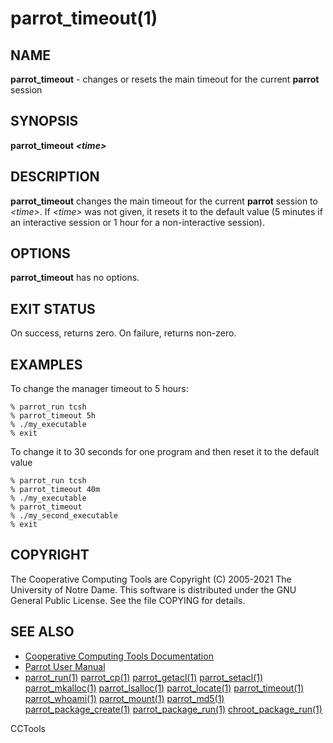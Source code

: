 






















# parrot_timeout(1)

## NAME
**parrot_timeout** - changes or resets the main timeout for the current **parrot** session

## SYNOPSIS
**parrot_timeout _&lt;time&gt;_**

## DESCRIPTION

**parrot_timeout** changes the main timeout for the current **parrot** session to
_&lt;time&gt;_.  If _&lt;time&gt;_ was not given, it resets it to the default value (5 minutes if
an interactive session or 1 hour for a non-interactive session).

## OPTIONS

**parrot_timeout** has no options.

## EXIT STATUS
On success, returns zero.  On failure, returns non-zero.

## EXAMPLES

To change the manager timeout to 5 hours:

```
% parrot_run tcsh
% parrot_timeout 5h
% ./my_executable
% exit
```

To change it to 30 seconds for one program and then reset it to the default value
```
% parrot_run tcsh
% parrot_timeout 40m
% ./my_executable
% parrot_timeout
% ./my_second_executable
% exit
```

## COPYRIGHT

The Cooperative Computing Tools are Copyright (C) 2005-2021 The University of Notre Dame.  This software is distributed under the GNU General Public License.  See the file COPYING for details.

## SEE ALSO


- [Cooperative Computing Tools Documentation]("../index.html")
- [Parrot User Manual]("../parrot.html")
- [parrot_run(1)](parrot_run.md) [parrot_cp(1)](parrot_cp.md) [parrot_getacl(1)](parrot_getacl.md)  [parrot_setacl(1)](parrot_setacl.md)  [parrot_mkalloc(1)](parrot_mkalloc.md)  [parrot_lsalloc(1)](parrot_lsalloc.md)  [parrot_locate(1)](parrot_locate.md)  [parrot_timeout(1)](parrot_timeout.md)  [parrot_whoami(1)](parrot_whoami.md)  [parrot_mount(1)](parrot_mount.md)  [parrot_md5(1)](parrot_md5.md)  [parrot_package_create(1)](parrot_package_create.md)  [parrot_package_run(1)](parrot_package_run.md)  [chroot_package_run(1)](chroot_package_run.md)


CCTools
